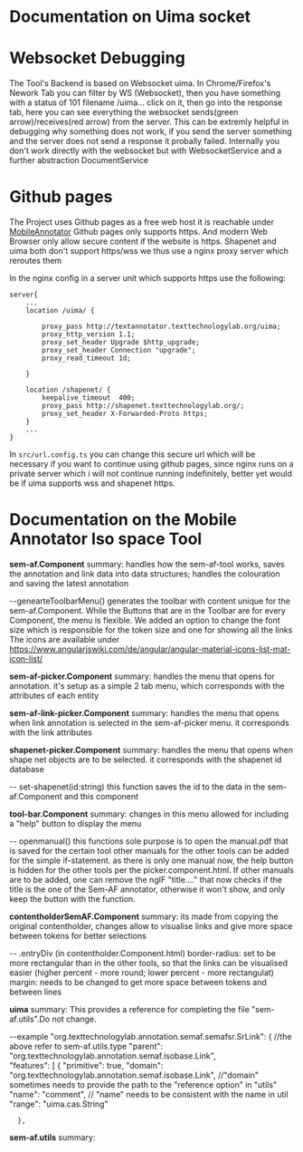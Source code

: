 # Documentation on Uima socket

# Websocket Debugging
The Tool's Backend is based on Websocket uima.
In Chrome/Firefox's Nework Tab you can filter by WS (Websocket), then you have something with a status of 101 filename /uima... click on it, then go into the response tab, here you can see everything the websocket sends(green arrow)/receives(red arrow) from the server.
This can be extremly helpful in debugging why something does not work, if you send the server something and the server does not send a response it probally failed.
Internally you don't work directly with the websocket but with WebsocketService and a further abstraction DocumentService

# Github pages
The Project uses Github pages as a free web host it is reachable under [MobileAnnotator](https://cr-heidemann.github.io/MobileAnnotator)
Github pages only supports https. And modern Web Browser only allow secure content if the website is https.
Shapenet and uima both don't support https/wss we thus use a nginx proxy server which reroutes them

In the nginx config in a server unit which supports https use the following:

```nginx
server{
	...
    location /uima/ {

        proxy_pass http://textannotator.texttechnologylab.org/uima;
        proxy_http_version 1.1;
        proxy_set_header Upgrade $http_upgrade;
        proxy_set_header Connection "upgrade";
        proxy_read_timeout 1d;

    }

    location /shapenet/ {
    	keepalive_timeout  400;
        proxy_pass http://shapenet.texttechnologylab.org/;
        proxy_set_header X-Forwarded-Proto https;
    }
	...
}
```

In `src/url.config.ts` you can change this secure url which will be necessary if you want to continue using github pages, since nginx runs on a private server which i will not continue running indefinitely, better yet would be if uima supports wss and shapenet https.

# Documentation on the Mobile Annotator Iso space Tool

**sem-af.Component**
summary: handles how the sem-af-tool works, saves the annotation and link data into data structures; 
handles the colouration and saving the latest annotation

--genearteToolbarMenu()
	generates the toolbar with content unique for the sem-af.Component. While the Buttons that are in the Toolbar are for every Component, the menu is flexible. 
	We added an option to change the font size which is responsible for the token size and one for showing all the links
	The icons are available under
	https://www.angularjswiki.com/de/angular/angular-material-icons-list-mat-icon-list/

**sem-af-picker.Component**
summary: handles the menu that opens for annotation. it's setup as a simple 2 tab menu, which corresponds with the attributes of each entity

**sem-af-link-picker.Component**
summary: handles the menu that opens when link annotation is selected in the sem-af-picker menu. it corresponds with the link attributes

**shapenet-picker.Component**
summary: handles the menu that opens when shape net objects are to be selected. it corresponds with the shapenet id database

-- set-shapenet(id:string) 
	this function saves the id to the data in the sem-af.Component and this component
	
**tool-bar.Component**
summary: changes in this menu allowed for including a "help" button to display the menu

 -- openmanual()
	this functions sole purpose is to open the manual.pdf that is saved for the certain tool
	other manuals for the other tools can be added for the simple if-statement. as there is only one manual now, the help button is hidden for the other tools per the picker.component.html.
	If other manuals are to be added, one can remove the ngIF "title...." that now checks if the title is the one of the Sem-AF annotator, otherwise it won't show, and only keep the button with the function.
 

**contentholderSemAF.Component**
summary: its made from copying the original contentholder, changes allow to visualise links and give more space between tokens for better selections

-- .entryDiv (in contentholder.Component.html)
	border-radius: set to be more rectangular than in the other tools, so that the links can be visualised easier (higher percent - more round; lower percent - more rectangulat)
	margin: needs to be changed to get more space between tokens and between lines

**uima**
summary: This provides a reference for completing the file "sem-af.utils".Do not change.

--example
"org.texttechnologylab.annotation.semaf.semafsr.SrLink": {
	//the above refer to sem-af.utils.type
    "parent": "org.texttechnologylab.annotation.semaf.isobase.Link",	
    "features": [ 
      {
        "primitive": true,
        "domain": "org.texttechnologylab.annotation.semaf.isobase.Link",
		//"domain" sometimes needs to provide the path to the "reference option" in "utils"
        "name": "comment",
		// "name" needs to be consistent with the name in util
        "range": "uima.cas.String"
	
      },
**sem-af.utils**
summary: 